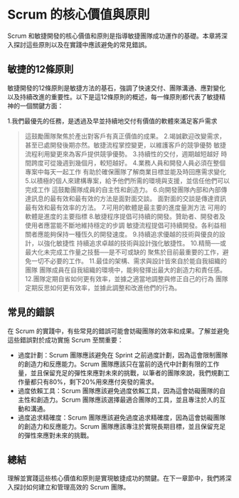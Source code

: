 
# Scrum 的核心價值與原則

Scrum 和敏捷開發的核心價值和原則是指導敏捷團隊成功運作的基礎。本章將深入探討這些原則以及在實踐中應該避免的常見錯誤。

## 敏捷的12條原則

敏捷開發的12條原則是敏捷方法的基石，強調了快速交付、團隊溝通、應對變化以及持續改進的重要性。以下是這12條原則的概述，每一條原則都代表了敏捷精神的一個關鍵方面：

1.我們最優先的任務，是透過及早並持續地交付有價值的軟體來滿足客戶需求
> 這鼓勵團隊聚焦於產出對客戶有真正價值的成果。
2.竭誠歡迎改變需求，甚至已處開發後期亦然。敏捷流程掌控變更，以維護客戶的競爭優勢
> 敏捷流程利用變更來為客戶提供競爭優勢。
3.持續性的交付，週期越短越好
> 時間跨度可從幾週到幾個月，較短越好。
4.業務人員和開發人員必須在整個專案中每天一起工作
> 有助於確保團隊了解商業目標並能及時回應需求變化
5.以積極的個人來建構專案，給予他們所需的環境與支援，並信任他們可以完成工作
> 這鼓勵團隊成員的自主性和創造力。
6.向開發團隊內部和內部傳達訊息的最有效和最有效的方法是面對面交談。
> 面對面的交談是傳達資訊最有效和最有效率的方法。
7.可用的軟體是最主要的進度量測方法
> 可用的軟體是進度的主要指標
8.敏捷程序提倡可持續的開發。贊助者、開發者及使用者應當能不斷地維持穩定的步調
> 敏捷流程提倡可持續開發。各利益相關者應能夠保持一種恆久的開發速度。
9.持續追求優越的技術與優良的設計，以強化敏捷性
> 持續追求卓越的技術與設計強化敏捷性。
10.精簡──或最大化未完成工作量之技藝──是不可或缺的
> 聚焦於目前最重要的工作，避免一切不必要的工作。
11.最佳的架構、需求與設計皆來自於能自我組織的團隊
> 團隊成員在自我組織的環境中，能夠發揮出最大的創造力和責任感。
12.團隊定期自省如何更有效率，並據之適當地調整與修正自己的行為
團隊定期反思如何更有效率，並據此調整和改進他們的行為。

## 常見的錯誤

在 Scrum 的實踐中，有些常見的錯誤可能會妨礙團隊的效率和成果。了解並避免這些錯誤對於成功實施 Scrum 至關重要：

* 過度計劃：Scrum 團隊應該避免在 Sprint 之前過度計劃，因為這會限制團隊的創造力和反應能力。Scrum 團隊應該只在當前的迭代中計劃有限的工作量，並且保留充足的彈性來應對未來的挑戰，以筆者的團隊來說，我們規劃工作量都只有80%，剩下20%用來應付突發的需求。
* 過度依賴工具：Scrum 團隊應該避免過度依賴工具，因為這會妨礙團隊的自主性和創造力。Scrum 團隊應該選擇最適合團隊的工具，並且專注於人的互動和溝通。
* 過度追求精確度：Scrum 團隊應該避免過度追求精確度，因為這會妨礙團隊的創造力和反應能力。Scrum 團隊應該專注於實現長期目標，並且保留充足的彈性來應對未來的挑戰。

## 總結

理解並實踐這些核心價值和原則是實現敏捷成功的關鍵。在下一章節中，我們將深入探討如何建立和管理高效的 Scrum 團隊。




